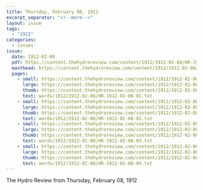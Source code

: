 ```yaml
---
title: Thursday, February 08, 1912
excerpt_separator: "<!--more-->"
layout: issue
tags:
  - "1912"
categories:
  - issues
issue:
  date: 1912-02-08
  pdf: https://content.thehydroreview.com/content/1912/1912-02-08/HR-1912-02-08.pdf
  masthead: https://content.thehydroreview.com/content/1912/1912-02-08/masthead/HR-1912-02-08.jpg
  pages:
    - small: https://content.thehydroreview.com/content/1912/1912-02-08/small/HR-1912-02-08-01.jpg
      large: https://content.thehydroreview.com/content/1912/1912-02-08/large/HR-1912-02-08-01.jpg
      thumb: https://content.thehydroreview.com/content/1912/1912-02-08/thumbnails/HR-1912-02-08-01.jpg
      text: words/1912/1912-02-08/HR-1912-02-08-01.txt
    - small: https://content.thehydroreview.com/content/1912/1912-02-08/small/HR-1912-02-08-02.jpg
      large: https://content.thehydroreview.com/content/1912/1912-02-08/large/HR-1912-02-08-02.jpg
      thumb: https://content.thehydroreview.com/content/1912/1912-02-08/thumbnails/HR-1912-02-08-02.jpg
      text: words/1912/1912-02-08/HR-1912-02-08-02.txt
    - small: https://content.thehydroreview.com/content/1912/1912-02-08/small/HR-1912-02-08-03.jpg
      large: https://content.thehydroreview.com/content/1912/1912-02-08/large/HR-1912-02-08-03.jpg
      thumb: https://content.thehydroreview.com/content/1912/1912-02-08/thumbnails/HR-1912-02-08-03.jpg
      text: words/1912/1912-02-08/HR-1912-02-08-03.txt
    - small: https://content.thehydroreview.com/content/1912/1912-02-08/small/HR-1912-02-08-04.jpg
      large: https://content.thehydroreview.com/content/1912/1912-02-08/large/HR-1912-02-08-04.jpg
      thumb: https://content.thehydroreview.com/content/1912/1912-02-08/thumbnails/HR-1912-02-08-04.jpg
      text: words/1912/1912-02-08/HR-1912-02-08-04.txt
---
```


The Hydro Review from Thursday, February 08, 1912

<!--more-->

